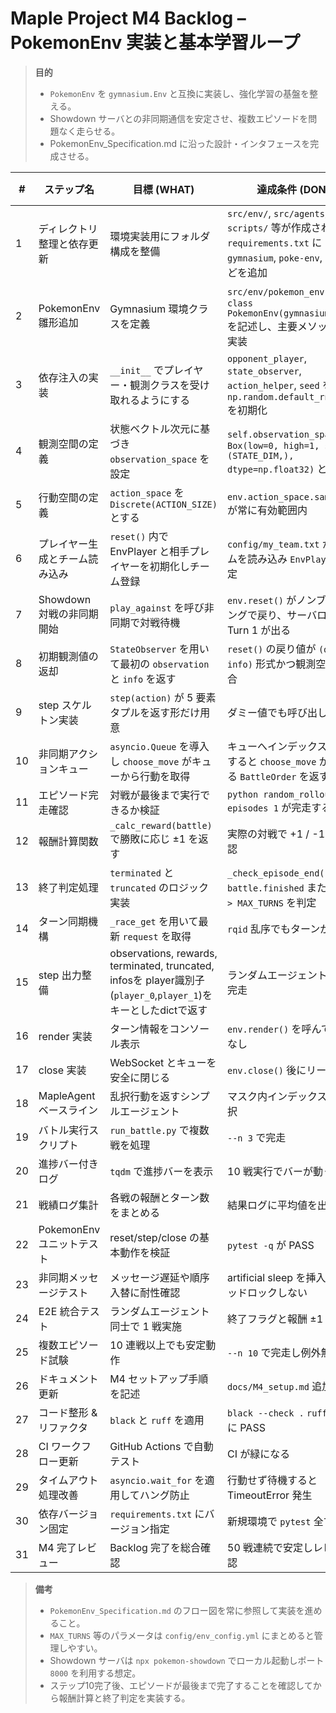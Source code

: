 # Maple Project M4 Backlog – PokemonEnv 実装と基本学習ループ

> **目的**
> - `PokemonEnv` を `gymnasium.Env` と互換に実装し、強化学習の基盤を整える。
> - Showdown サーバとの非同期通信を安定させ、複数エピソードを問題なく走らせる。
> - PokemonEnv_Specification.md に沿った設計・インタフェースを完成させる。

| # | ステップ名 | 目標 (WHAT) | 達成条件 (DONE) | テスト内容 (HOW) | 使用技術・ライブラリ (WITH) |
|---|-----------|-------------|----------------|-----------------|----------------------------|
| 1 | ディレクトリ整理と依存更新 | 環境実装用にフォルダ構成を整備 | `src/env/`, `src/agents/`, `scripts/` 等が作成され `requirements.txt` に `gymnasium`, `poke-env`, `numpy` などを追加 | `pip install -r requirements.txt` で警告無く終了 | Python パッケージ管理 |
| 2 | PokemonEnv 雛形追加 | Gymnasium 環境クラスを定義 | `src/env/pokemon_env.py` に `class PokemonEnv(gymnasium.Env)` を記述し、主要メソッドを空実装 | `from src.env.pokemon_env import PokemonEnv` がエラー無く通る | Python クラス定義, gymnasium |
| 3 | 依存注入の実装 | `__init__` でプレイヤー・観測クラスを受け取れるようにする | `opponent_player`, `state_observer`, `action_helper`, `seed` を保持し `np.random.default_rng(seed)` を初期化 | モック引数で生成し属性値を確認 | 依存性注入, numpy RNG |
| 4 | 観測空間の定義 | 状態ベクトル次元に基づき `observation_space` を設定 | `self.observation_space` が `Box(low=0, high=1, shape=(STATE_DIM,), dtype=np.float32)` となる | ダミー観測で `contains()` が True | gymnasium.spaces.Box |
| 5 | 行動空間の定義 | `action_space` を `Discrete(ACTION_SIZE)` とする | `env.action_space.sample()` が常に有効範囲内 | `Discrete` サンプリングで確認 | gymnasium.spaces.Discrete |
| 6 | プレイヤー生成とチーム読み込み | `reset()` 内で EnvPlayer と相手プレイヤーを初期化しチーム登録 | `config/my_team.txt` からチームを読み込み `EnvPlayer` に設定 | `env.reset()` 実行で新しい battle が生成 | poke-env, ファイル I/O |
| 7 | Showdown 対戦の非同期開始 | `play_against` を呼び非同期で対戦待機 | `env.reset()` がノンブロッキングで戻り、サーバログに Turn 1 が出る | ローカル Showdown サーバで確認 | asyncio, poke-env |
| 8 | 初期観測値の返却 | `StateObserver` を用いて最初の `observation` と `info` を返す | `reset()` の戻り値が `(obs, info)` 形式かつ観測空間に適合 | 観測内容をテストで確認 | StateObserver |
| 9 | step スケルトン実装 | `step(action)` が 5 要素タプルを返す形だけ用意 | ダミー値でも呼び出し可能 | `env.step(0)` を実行し例外無し | Gymnasium 仕様 |
|10| 非同期アクションキュー | `asyncio.Queue` を導入し `choose_move` がキューから行動を取得 | キューへインデックスを投入すると `choose_move` が対応する `BattleOrder` を返す | 単体テストでキュー処理を検証 | asyncio.Queue, action_helper |
|11| エピソード完走確認 | 対戦が最後まで実行できるか検証 | `python random_rollout.py --episodes 1` が完走する | ログに最終ターンが表示される | poke-env, asyncio |
|12| 報酬計算関数 | `_calc_reward(battle)` で勝敗に応じ ±1 を返す | 実際の対戦で +1 / -1 / 0 を確認 | 実践で確認 | poke-env Battle API |
|13| 終了判定処理 | `terminated` と `truncated` のロジック実装 | `_check_episode_end()` で `battle.finished` または `turn > MAX_TURNS` を判定 | 実戦でフラグ確認 | Battle 属性参照 |
|14| ターン同期機構 | `_race_get` を用いて最新 `request` を取得 | `rqid` 乱序でもターンが進む | 強制交代シナリオで確認 | asyncio, rqid 管理 |
|15| step 出力整備 | observations, rewards, terminated, truncated, infosを player識別子(`player_0`,`player_1`)をキーとしたdictで返す | ランダムエージェントで 1 戦完走 | `run_battle.py` 実行 | 全機能統合 |
|16| render 実装 | ターン情報をコンソール表示 | `env.render()` を呼んでも例外なし | 目視確認 | ロギング |
|17| close 実装 | WebSocket とキューを安全に閉じる | `env.close()` 後にリーク無し | プロファイル確認 | poke-env `stop_listening` |
|18| MapleAgent ベースライン | 乱択行動を返すシンプルエージェント | マスク内インデックスのみ選択 | ユニットテスト | numpy RNG |
|19| バトル実行スクリプト | `run_battle.py` で複数戦を処理 | `--n 3` で完走 | CLI 実行 | argparse, tqdm |
|20| 進捗バー付きログ | `tqdm` で進捗バーを表示 | 10 戦実行でバーが動く | 実行結果を目視確認 | tqdm |
|21| 戦績ログ集計 | 各戦の報酬とターン数をまとめる | 結果ログに平均値を出力 | スクリプト実行結果確認 | logging |
|22| PokemonEnv ユニットテスト | reset/step/close の基本動作を検証 | `pytest -q` が PASS | 自動テスト | pytest |
|23| 非同期メッセージテスト | メッセージ遅延や順序入替に耐性確認 | artificial sleep を挿入してもデッドロックしない | 遅延シナリオで確認 | asyncio, poke-env |
|24| E2E 統合テスト | ランダムエージェント同士で 1 戦実施 | 終了フラグと報酬 ±1 を確認 | スクリプトで対戦完了 | poke-env RandomPlayer |
|25| 複数エピソード試験 | 10 連戦以上でも安定動作 | `--n 10` で完走し例外無し | 長時間テスト | |
|26| ドキュメント更新 | M4 セットアップ手順を記述 | `docs/M4_setup.md` 追加済み | Markdown リンクチェック | Markdown |
|27| コード整形 & リファクタ | `black` と `ruff` を適用 | `black --check .` `ruff .` ともに PASS | フォーマット後テスト実行 | black, ruff |
|28| CI ワークフロー更新 | GitHub Actions で自動テスト | CI が緑になる | PR 上で確認 | GitHub Actions |
|29| タイムアウト処理改善 | `asyncio.wait_for` を適用してハング防止 | 行動せず待機すると TimeoutError 発生 | 専用テスト | asyncio.wait_for |
|30| 依存バージョン固定 | `requirements.txt` にバージョン指定 | 新規環境で `pytest` 全て PASS | インストール確認 | pip version pinning |
|31| M4 完了レビュー | Backlog 完了を総合確認 | 50 戦連続で安定しレビュー承認 | 実機テスト + レビュー | 総合確認 |

> **備考**
> - `PokemonEnv_Specification.md` のフロー図を常に参照して実装を進めること。
> - `MAX_TURNS` 等のパラメータは `config/env_config.yml` にまとめると管理しやすい。
> - Showdown サーバは `npx pokemon-showdown` でローカル起動しポート `8000` を利用する想定。
> - ステップ10完了後、エピソードが最後まで完了することを確認してから報酬計算と終了判定を実装する。
